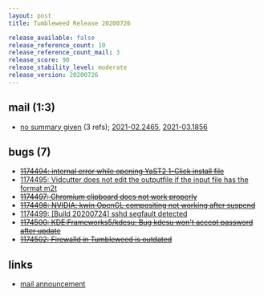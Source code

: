 ```yaml
---
layout: post
title: Tumbleweed Release 20200726

release_available: false
release_reference_count: 10
release_reference_count_mail: 3
release_score: 90
release_stability_level: moderate
release_version: 20200726
---
```


## mail (1:3)

- [no summary given](https://github.com/boombatower/tumbleweed-review/issues/10) (3 refs); [2021-02.2465](https://github.com/boombatower/tumbleweed-review/issues/10), [2021-03.1856](https://github.com/boombatower/tumbleweed-review/issues/10)

## bugs (7)

<!--more-->

- ~~[1174494: internal error while opening YaST2 1-Click install file](https://bugzilla.opensuse.org/show_bug.cgi?id=1174494)~~
- [1174495: Vidcutter does not edit the outputfile if the input file has the format m2t](https://bugzilla.opensuse.org/show_bug.cgi?id=1174495)
- ~~[1174497: Chromium clipboard does not work properly](https://bugzilla.opensuse.org/show_bug.cgi?id=1174497)~~
- ~~[1174498: NVIDIA: kwin OpenGL compositing not working after suspend](https://bugzilla.opensuse.org/show_bug.cgi?id=1174498)~~
- [1174499: \[Build 20200724\] sshd segfault detected](https://bugzilla.opensuse.org/show_bug.cgi?id=1174499)
- ~~[1174500: KDE:Frameworks5/kdesu: Bug  kdesu won't accept password after update](https://bugzilla.opensuse.org/show_bug.cgi?id=1174500)~~
- ~~[1174502: Firewalld in Tumbleweed is outdated](https://bugzilla.opensuse.org/show_bug.cgi?id=1174502)~~



## links

- [mail announcement](https://github.com/boombatower/tumbleweed-review/issues/10)
